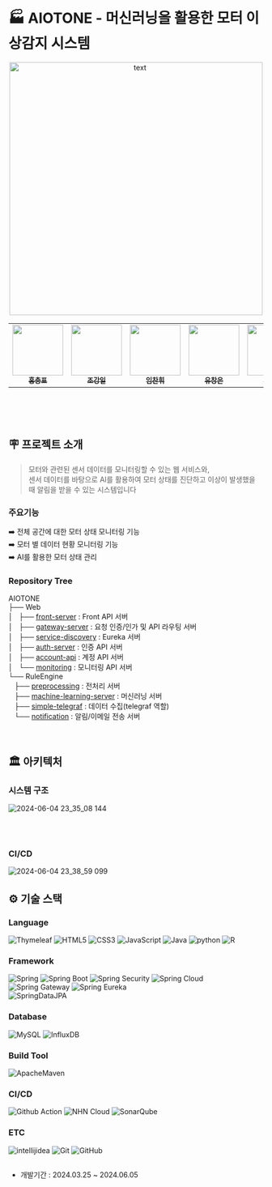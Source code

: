 # 🏭 AIOTONE - 머신러닝을 활용한 모터 이상감지 시스템
<p align="center">
  <img src="https://github.com/nhnacademy-aiot1-T1/.github/assets/80664194/30b941a0-ace2-4eba-bc15-66f76bca5b93" height="500" alt="text" />
</p>

<table align="center">
  <tbody>
    <tr>
      <td align="center"><a href="https://github.com/AoiTuNa"><img src="https://avatars.githubusercontent.com/u/118845947?v=4"width="100px;" alt=""/><br /><sub><b>홍충표</b></sub></a><br /></td>
      <td align="center"><a href="https://github.com/jki12"><img src="https://avatars.githubusercontent.com/u/129145278?v=4" width="100px;" alt=""/><br /><sub><b>조강일</b></sub></a><br /></td>
      <td align="center"><a href="https://github.com/chanhwiim"><img src="https://avatars.githubusercontent.com/u/101960840?v=4" width="100px;" alt=""/><br /><sub><b>임찬휘</b></sub></a><br /></td>
      <td align="center"><a href="https://github.com/ckddms6530"><img src="https://avatars.githubusercontent.com/u/121488797?v=4" width="100px;" alt=""/><br /><sub><b>유창은</b></sub></a><br /></td>
      <td align="center"><a href="https://github.com/pangpangE123"><img src="https://avatars.githubusercontent.com/u/134940639?v=4" width="100px;" alt=""/><br /><sub><b>변상우</b></sub></a><br /></td>
      <td align="center"><a href="https://github.com/qaw302"><img src="https://avatars.githubusercontent.com/u/80664194?v=4" width="100px;" alt=""/><br /><sub><b>박미정</b></sub></a><br /></td>
    </tr>
  </tbody>
</table>

<br />
<br />
<br />  

## 🪧 프로젝트 소개
> 모터와 관련된 센서 데이터를 모니터링할 수 있는 웹 서비스와, <br/>
> 센서 데이터를 바탕으로 AI를 활용하여 모터 상태를 진단하고 이상이 발생했을 때 알림을 받을 수 있는 시스템입니다

### 주요기능 <br />
  ➡️ 전체 공간에 대한 모터 상태 모니터링 기능 <br />
  ➡️ 모터 별 데이터 현황 모니터링 기능 <br />
  ➡️ AI를 활용한 모터 상태 관리 <br />

### Repository Tree
AIOTONE<br>
├── Web<br>
│   ├── [front-server](https://github.com/nhnacademy-aiot1-T1/front-server) : Front API 서버<br>
│   ├── [gateway-server](https://github.com/nhnacademy-aiot1-T1/gateway-server) : 요청 인증/인가 및 API 라우팅 서버<br>
│   ├── [service-discovery](https://github.com/nhnacademy-aiot1-T1/service-discovery) : Eureka 서버<br>
│   ├── [auth-server](https://github.com/nhnacademy-aiot1-T1/auth-server) : 인증 API 서버<br>
│   ├── [account-api](https://github.com/nhnacademy-aiot1-T1/account-api) : 계정 API 서버<br>
│   └── [monitoring](https://github.com/nhnacademy-aiot1-T1/monitoring) : 모니터링 API 서버<br>
└── RuleEngine<br>
    ├── [preprocessing](https://github.com/nhnacademy-aiot1-T1/preprocessing) : 전처리 서버<br>
    ├── [machine-learning-server](https://github.com/nhnacademy-aiot1-T1/machine-learning-server) : 머신러닝 서버<br>
    ├── [simple-telegraf](https://github.com/nhnacademy-aiot1-T1/simple-telegraf) : 데이터 수집(telegraf 역할)<br>
    └── [notification](https://github.com/nhnacademy-aiot1-T1/notification) : 알림/이메일 전송 서버<br>
<br />
<br />

## 🏛 아키텍처 
### 시스템 구조
![2024-06-04 23_35_08 144](https://github.com/nhnacademy-aiot1-T1/.github/assets/80664194/400d5f9f-76b9-484f-84ef-01fd4e310399)

<br/>
<br/>

### CI/CD
![2024-06-04 23_38_59 099](https://github.com/nhnacademy-aiot1-T1/.github/assets/80664194/73b26716-64f8-449b-ad93-08b3dd620f44)



## ⚙ 기술 스택
### Language
![Thymeleaf](https://img.shields.io/badge/Thymeleaf-005F0F?style=flat&logo=Thymeleaf&logoColor=white)
![HTML5](https://img.shields.io/badge/HTML5-E34F26?style=flat&logo=html5&logoColor=white)
![CSS3](https://img.shields.io/badge/CSS3-1572B6?style=flat&logo=CSS3&logoColor=white)
![JavaScript](https://img.shields.io/badge/JavaScript-F7DF1E?style=flat&logo=JavaScript&logoColor=white)
![Java](https://img.shields.io/badge/Java-E34F26?style=flat&logo=Java&logoColor=white)
![python](https://img.shields.io/badge/Python-3776AB?style=flat&logo=Python&logoColor=white)
![R](https://img.shields.io/badge/R-276DC3?style=flat&logo=r&logoColor=white)

### Framework
![Spring](https://img.shields.io/badge/spring-6DB33F?style=flat&logo=spring&logoColor=white)
![Spring Boot](https://img.shields.io/badge/spring%20boot-6DB33F?style=flat&logo=springboot&logoColor=white)
![Spring Security](https://img.shields.io/badge/spring%20security-6DB33F?style=flat&logo=springsecurity&logoColor=white)
![Spring Cloud](https://img.shields.io/badge/spring%20cloud-3693F3?style=flat&logo=googlecloud&logoColor=white)
![Spring Gateway](https://img.shields.io/badge/spring%20gateway-3693F3?style=flat&logo=googlecloud&logoColor=white)
![Spring Eureka](https://img.shields.io/badge/spring%20eureka-3693F3?style=flat&logo=googlecloud&logoColor=white)
</br>
![SpringDataJPA](https://img.shields.io/badge/Spring%20Data%20JPA-6DB33F?style=flat&logo=Spring&logoColor=white)

### Database
![MySQL](http://img.shields.io/badge/MySQL-4479A1?style=flat&logo=MySQL&logoColor=white)
![InfluxDB](https://img.shields.io/badge/influxdb-22ADF6?style=flat&logo=influxdb&logoColor=white)

### Build Tool
![ApacheMaven](https://img.shields.io/badge/Maven-C71A36?style=flat&logo=ApacheMaven&logoColor=white)

### CI/CD
![Github Action](https://img.shields.io/badge/Github%20Action-2088FF?style=flat&logo=githubactions&logoColor=white)
![NHN Cloud](https://img.shields.io/badge/-NHN%20Cloud-blue?style=flat&logo=iCloud&logoColor=white)
![SonarQube](https://img.shields.io/badge/SonarQube-4E98CD?style=flat&logo=SonarQube&logoColor=white)

### ETC
![intellijidea](https://img.shields.io/badge/intellij-000000?style=flat&logo=intellijidea&logoColor=white)
![Git](https://img.shields.io/badge/Git-F05032?style=flat&logo=Git&logoColor=white)
![GitHub](https://img.shields.io/badge/GitHub-181717?style=flat&logo=GitHub&logoColor=white)
##
- 개발기간 : 2024.03.25 ~ 2024.06.05
